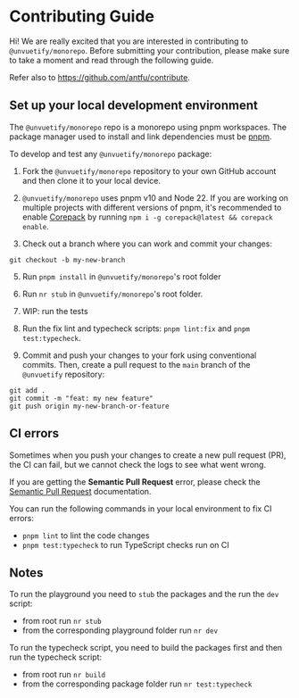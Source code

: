 # Contributing Guide

Hi! We are really excited that you are interested in contributing to `@unvuetify/monorepo`. Before submitting your contribution, please make sure to take a moment and read through the following guide.

Refer also to https://github.com/antfu/contribute.

## Set up your local development environment

The `@unvuetify/monorepo` repo is a monorepo using pnpm workspaces. The package manager used to install and link dependencies must be [pnpm](https://pnpm.io/).

To develop and test any `@unvuetify/monorepo` package:

1. Fork the `@unvuetify/monorepo` repository to your own GitHub account and then clone it to your local device.

2. `@unvuetify/monorepo` uses pnpm v10 and Node 22. If you are working on multiple projects with different versions of pnpm, it's recommended to enable [Corepack](https://github.com/nodejs/corepack) by running `npm i -g corepack@latest && corepack enable`.

3. Check out a branch where you can work and commit your changes:
```shell
git checkout -b my-new-branch
```

5. Run `pnpm install` in `@unvuetify/monorepo`'s root folder

6. Run `nr stub` in `@unvuetify/monorepo`'s root folder.

7. WIP: run the tests

8. Run the fix lint and typecheck scripts: `pnpm lint:fix` and `pnpm test:typecheck`.

9. Commit and push your changes to your fork using conventional commits. Then, create a pull request to the `main` branch of the `@unvuetify` repository:

```shell
git add .
git commit -m "feat: my new feature"
git push origin my-new-branch-or-feature
```

## CI errors

Sometimes when you push your changes to create a new pull request (PR), the CI can fail, but we cannot check the logs to see what went wrong.

If you are getting the **Semantic Pull Request** error, please check the [Semantic Pull Request](https://www.conventionalcommits.org/en/v1.0.0/#summary) documentation.

You can run the following commands in your local environment to fix CI errors:

- `pnpm lint` to lint the code changes
- `pnpm test:typecheck` to run TypeScript checks run on CI

## Notes

To run the playground you need to `stub`  the packages and the run the `dev` script:
- from root run `nr stub`
- from the corresponding playground folder run `nr dev`

To run the typecheck script, you need to build the packages first and then run the  typecheck script:
- from root run `nr build`
- from the corresponding package folder run `nr test:typecheck`

